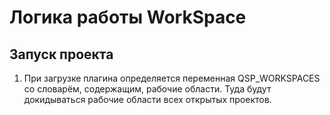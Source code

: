 # Логика работы WorkSpace

## Запуск проекта

1. При загрузке плагина определяется переменная QSP_WORKSPACES со словарём, содержащим, рабочие области. Туда будут докидываться рабочие области всех открытых проектов.

